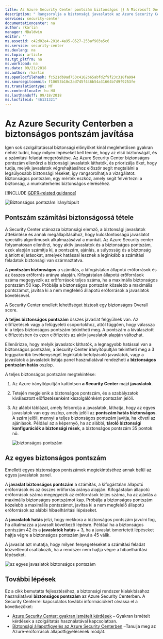 ```yaml
---
title: Az Azure Security Center pontszám biztonságos |} A Microsoft Docs
description: " Rangsorolja a biztonsági javaslatok az Azure Security Centerben a biztonságos pontszám használatával. "
services: security-center
documentationcenter: na
author: rkarlin
manager: MBaldwin
editor: ''
ms.assetid: c42d02e4-201d-4a95-8527-253af903a5c6
ms.service: security-center
ms.devlang: na
ms.topic: article
ms.tgt_pltfrm: na
ms.workload: na
ms.date: 09/21/2018
ms.author: rkarlin
ms.openlocfilehash: fc521db9ad753c4162b65abfd2f9f23c318fa994
ms.sourcegitcommit: f10653b10c2ad745f446b54a31664b7d9f9253fe
ms.translationtype: MT
ms.contentlocale: hu-HU
ms.lasthandoff: 09/18/2018
ms.locfileid: "46131321"
---
```

# <a name="improve-your-secure-score-in-azure-security-center"></a>Az Azure Security Centerben a biztonságos pontszám javítása


Igen sok szolgáltatással biztonsági előnyöket kínál meglehetősen gyakran nehéz tudni, hogy milyen lépéseket kell tennie, hogy az első biztonságát, és a számítási feladat megerősítése. Az Azure Security Center biztonságos pontszám ellenőrzi a biztonsági javaslatok láthatók, és priorizálja őket, hogy tudja, melyik javaslatok végrehajtásához először segít megtalálni a legsúlyosabb biztonsági réseket, így rangsorolhatja a vizsgálatot. Biztonságos pontszám, egy mérték eszköz, amely segít felvértezni a biztonság, a munkaterhelés biztonságos eléréséhez.

[!INCLUDE [GDPR-related guidance](../../includes/gdpr-intro-sentence.md)]


![Biztonságos pontszám irányítópult](./media/security-center-secure-score/secure-score-dashboard.png)

## <a name="secure-score-calculation"></a>Pontszám számítási biztonságossá tétele

A Security Center utánozza biztonsági elemző, a biztonsági javaslatok áttekintése és annak megállapításához, hogy kulcsfontosságú javaslatot speciális algoritmusok alkalmazásával a munkát.
Az Azure Security center folyamatosan ellenőrzi, hogy aktív javaslatok és a biztonságos pontszám, ezek alapján számítja ki, a pontszám, ajánlás, a súlyosság és a biztonság ajánlott eljárásokat, amelyek hatással lesznek a leginkább a számítási feladatok biztonsági van származtatva.

A **pontszám biztonságos** a számítás, a kifogástalan állapotú erőforrások és az összes erőforrás aránya alapján. Kifogástalan állapotú erőforrások száma megegyezik az erőforrások teljes száma, ha a maximális biztonságos pontszám 50 kap. Próbálja a biztonságos pontszám közelebb a maximális pontszámot, javítsa ki a nem megfelelő állapotú erőforrások a javaslatok követésével.

A Security Center emellett lehetőséget biztosít egy biztonságos Overall score. 

**A teljes biztonságos pontszám** összes javaslat felgyűlnek van. Az előfizetések vagy a felügyeleti csoportokhoz, attól függően, hogy válassza ki a teljes biztonságos pontszám tekintheti meg. A pontszám a kiválasztott előfizetésben és ezen előfizetés az aktív javaslatok alapján változhat.

 

Ellenőrizze, hogy melyik javaslatok láthatók, a legnagyobb hatással van a biztonságos pontszám, a Security Center irányítópultján tekintheti meg a 3 leggyakoribb tevékenységét leginkább befolyásoló javaslatok, vagy a javaslatok a javaslatok listája panel használatával rendezheti a **biztonságos pontszám hatás** oszlop.


A teljes biztonságos pontszám megtekintése:

1. Az Azure irányítópultján kattintson **a Security Center** majd **javaslatok**.
2. Tetején megjelenik a biztonságos pontszám, és a szabályzatok kiválasztott előfizetésenként kiszolgálónként pontszám jelöli. 
2. Az alábbi táblázat, amely felsorolja a javaslatok, láthatja, hogy az egyes javaslatok van egy oszlop, amely jelöli az **pontszám hatás biztonságos**. A szám jelöli, mennyi a teljes biztonságos pontszám javítja, ha követi az ajánlások. Például az a képernyő, ha az alábbi, **tároló biztonsági konfigurációk a biztonsági rések**, a biztonságos pontszám 35 pontok nő.

   ![biztonságos pontszám](./media/security-center-secure-score/security-center-secure-score1.png)

## <a name="individual-secure-score"></a>Az egyes biztonságos pontszám

Emellett egyes biztonságos pontszámok megtekintéséhez annak belül az egyes javaslatok panel.  

A **javaslat biztonságos pontszám** a számítás, a kifogástalan állapotú erőforrások és az összes erőforrás aránya alapján. Kifogástalan állapotú erőforrások száma megegyezik az erőforrások teljes száma, ha az ajánlás a maximális biztonságos pontszámot kap. Próbálja a biztonságos pontszám közelebb a maximális pontszámot, javítsa ki a nem megfelelő állapotú erőforrások az alábbi hibaelhárítási lépéseket.

A **javaslatok hatás** jelzi, hogy mekkora a biztonságos pontszám javulni fog, ha alkalmazza a javasolt következő lépésre. Például ha a biztonságos pontszám 42 és a **javaslatok hatás** + 3, ha a javaslat ismertetett lépéseket hajtja végre a biztonságos pontszám javul a 45 válik.

A javaslat azt mutatja, hogy milyen fenyegetéseket a számítási feladat közvetlenül csatlakozik, ha a rendszer nem hajtja végre a hibaelhárítási lépéseket.

![az egyes javaslatok biztonságos pontszám](./media/security-center-secure-score/indiv-recommendation-secure-score.png)

## <a name="next-steps"></a>További lépések
Ez a cikk bemutatta fejlesztéséhez, a biztonsági rendszer kialakításához használatával **biztonságos pontszám** az Azure Security Centerben. A Security Centerrel kapcsolatos további információkért olvassa el a következőket:

* [Azure Security Center: gyakran ismételt kérdések](security-center-faq.md) – Gyakran ismételt kérdések a szolgáltatás használatával kapcsolatban.
* [Biztonsági állapotfigyelés az Azure Security Centerben](security-center-monitoring.md) –Tanulja meg az Azure-erőforrások állapotfigyelésének módját.



